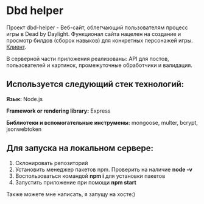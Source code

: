 # Dbd helper 
Проект dbd-helper - Веб-сайт, облегчающий пользователям процесс игры в Dead by Daylight. Функционал сайта нацелен на создание и просмотр билдов (сборок навыков) для конкретных персонажей игры. [Клиент](https://github.com/redline111111/dbd-helper-site).

В серверной части приложения реализованы: API для постов, пользователей и картинок, промежуточные обработчики и валидация.

## Используется следующий стек технологий:
**Язык:** Node.js

**Framework or rendering library:** Express

**Библиотеки и вспомогательные инструмены:** mongoose, multer, bcrypt, jsonwebtoken

## Для запуска на локальном сервере:
  1. Склонировать репозиторий
  2. Установить менеджер пакетов npm. Проверить на наличие <strong>node -v</strong>
  3. Воспользоваться командой <strong>npm i</strong> для установки пакетов
  4. Запустить приложение при помощи <strong>npm start</strong>
  
Также можете мне написать, я запущу на хосте:)
